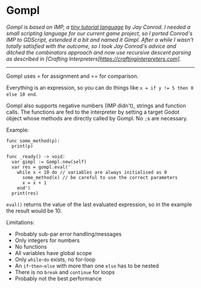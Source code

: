# Gompl

*Gompl is based on IMP, a [tiny tutorial language](https://jayconrod.com/posts/37/a-simple-interpreter-from-scratch-in-python--part-1-) by Jay Conrod. I needed a small scripting language for our current game project, so I ported Conrod's IMP to GDScript, extended it a bit and named it Gimpl. After a while I wasn't totally satisfied with the outcome, so I took Jay Conrod's advice and ditched the combinators approach and now use recursive descent parsing as described in [Crafting Interpreters[https://craftinginterpreters.com].*

---

Gompl uses = for assignment and == for comparison.

Everything is an expression, so you can do things like `x = if y != 5 then 0 else 10 end`.

Gompl also supports negative numbers (IMP didn't), strings and function calls. The functions are fed to the interpreter by setting a target Godot object whose methods are directly called by Gompl. No `;`s are necessary.

Example:

```GDScript
func some_method(p):
  print(p)

func _ready() -> void:
  var gimpl := Gompl.new(self)
  var res = gompl.eval('
    while x < 10 do // variables are always initialised as 0
      some_method(x) // be careful to use the correct parameters
      x = x + 1
    end')
  print(res)
```

`eval()` returns the value of the last evaluated expression, so in the example the result would be 10.

Limitations:

* Probably sub-par error handling/messages
* Only integers for numbers
* No functions
* All variables have global scope
* Only `while`-`do` exists, no for-loop
* An `if`-`then`-`else` with more than one `else` has to be nested
* There is no `break` and `continue` for loops
* Probably not the best performance
